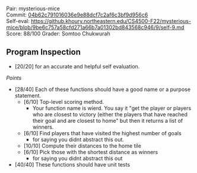 Pair: mysterious-mice \
Commit: [04b62c791016036e9e88dcf7c2af6c3bf9d956c6](https://github.khoury.northeastern.edu/CS4500-F22/mysterious-mice/tree/04b62c791016036e9e88dcf7c2af6c3bf9d956c6) \
Self-eval: https://github.khoury.northeastern.edu/CS4500-F22/mysterious-mice/blob/9be6c757a58cfd271a66b7a01302bd843568c946/9/self-9.md \
Score: 88/100
Grader: Somtoo Chukwurah

## Program Inspection

- [20/20] for an accurate and helpful self evaluation. 

_Points_

- [28/40] Each of these functions should have a good name or a purpose statement.
  - [6/10] Top-level scoring method. 
    - Your function name is wierd. You say it  "get the player or players who are closest to victory (either the players that have reached their goal and are closest to home" but then it returns a list of winners.
  - [6/10] Find players that have visited the highest number of goals 
    - for saying you didnt abstract this out.
  - [10/10] Compute their distances to the home tile
  - [6/10] Pick those with the shortest distance as winners
    - for saying you didnt abstract this out
- [40/40] These functions should have unit tests
